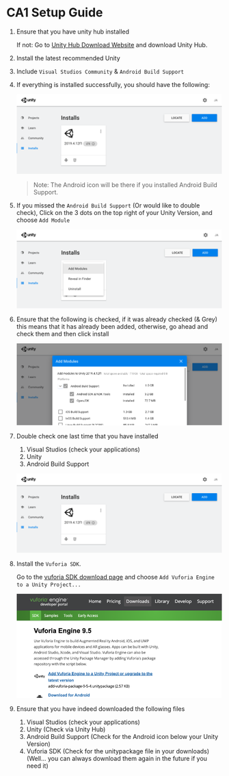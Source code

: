 # CA1 Setup Guide

1. Ensure that you have unity hub installed

    If not: Go to [Unity Hub Download Website](https://unity3d.com/get-unity/download) and download Unity Hub.

2. Install the latest recommended Unity
3. Include `Visual Studios Community` & `Android Build Support`
4. If everything is installed successfully, you should have the following:

    ![unity-hub](Assets/unity-hub.png)
    > Note: The Android icon will be there if you installed Android Build Support.

5. If you missed the `Android Build Support` (Or would like to double check), Click on the 3 dots on the top right of your Unity Version, and choose `Add Module`

    ![add-module](Assets/add-modules.png)

6. Ensure that the following is checked, if it was already checked (& Grey) this means that it has already been added, otherwise, go ahead and check them and then click install

    ![android-build-support](Assets/android-build-support.png)

7. Double check one last time that you have installed
   1. Visual Studios (check your applications)
   2. Unity
   3. Android Build Support

    ![unity-hub](Assets/unity-hub.png)

8. Install the `Vuforia SDK`.

    Go to the [vuforia SDK download page](https://developer.vuforia.com/downloads/sdk) and choose `Add Vuforia Engine to a Unity Project...`

    ![vuforia](Assets/download-vuforia-for-unity.png)

9. Ensure that you have indeed downloaded the following files
    1.  Visual Studios (check your applications)
    2.  Unity (Check via Unity Hub)
    3.  Android Build Support (Check for the Android icon below your Unity Version)
    4.  Vuforia SDK (Check for the unitypackage file in your downloads) (Well... you can always download them again in the future if you need it)
